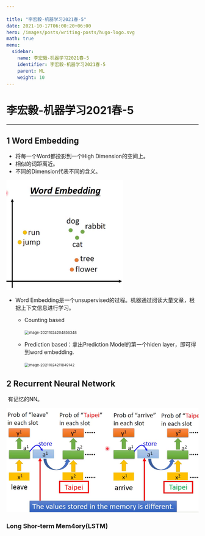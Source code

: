 ```yaml
---

title: "李宏毅-机器学习2021春-5"
date: 2021-10-17T06:00:20+06:00
hero: /images/posts/writing-posts/hugo-logo.svg
math: true
menu:
  sidebar:
    name: 李宏毅-机器学习2021春-5
    identifier: 李宏毅-机器学习2021春-5
    parent: ML
    weight: 10
---
```


# 李宏毅-机器学习2021春-5

---

## 1 Word Embedding

* 将每一个Word都投影到一个High Dimension的空间上。
* 相似的词距离近。
* 不同的Dimension代表不同的含义。

<img src="/images/posts/ML/image-20211024203125452.png" alt="image-20211024203125452" style="zoom:67%;" /> 

* Word Embedding是一个unsupervised的过程。机器通过阅读大量文章，根据上下文信息进行学习。

  * Counting based

    <img src="//images/posts/ML/image-20211024204856348.png" alt="image-20211024204856348" style="zoom:67%;" /> 

  * Prediction based：拿出Prediction Model的第一个hiden layer，即可得到word embedding.

    <img src="//images/posts/ML/image-20211024211849142.png" alt="image-20211024211849142" style="zoom:67%;" /> 


##  2 Recurrent Neural Network


​    有记忆的NN。

 <img src="/images/posts/ML/image-20211024220030007.png" alt="image-20211024220030007" style="zoom:67%;" /> 

### Long Shor-term Mem4ory(LSTM)


















